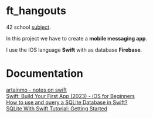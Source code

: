 # ft_hangouts
42 school [subject](https://cdn.intra.42.fr/pdf/pdf/60916/en.subject.pdf).

In this project we have to create a **mobile messaging app**. 

I use the IOS language **Swift** with as database **Firebase**.

# Documentation
[artainmo - notes on swift](https://github.com/artainmo/WebDevelopment/blob/main/mobile/swift/README.md)<br>
[Swift: Build Your First App (2023) - iOS for Beginners](https://www.youtube.com/watch?v=yuo50-TiKgo)<br>
[How to use and query a SQLite Database in Swift?](https://www.youtube.com/watch?v=v_qLPnRBvBA)<br>
[SQLite With Swift Tutorial: Getting Started](https://www.kodeco.com/6620276-sqlite-with-swift-tutorial-getting-started)<br>
